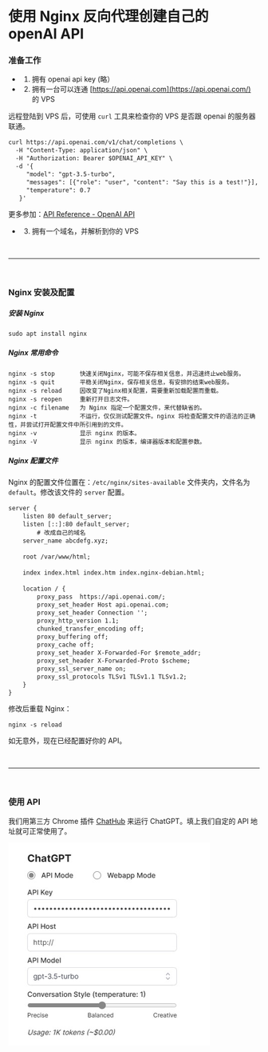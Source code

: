 # 使用 Nginx 反向代理创建自己的 openAI API



### 准备工作

* 1. 拥有 openai api key (略）

* 2. 拥有一台可以连通 [https://api.openai.com](https://api.openai.com/) 的 VPS

远程登陆到 VPS 后，可使用 ``curl`` 工具来检查你的 VPS 是否跟 openai 的服务器联通。

```
curl https://api.openai.com/v1/chat/completions \
  -H "Content-Type: application/json" \
  -H "Authorization: Bearer $OPENAI_API_KEY" \
  -d '{
     "model": "gpt-3.5-turbo",
     "messages": [{"role": "user", "content": "Say this is a test!"}],
     "temperature": 0.7
   }'
```

更多参加：[API Reference - OpenAI API](https://platform.openai.com/docs/api-reference/making-requests)

* 3. 拥有一个域名，并解析到你的 VPS


<br>
<hr>
<br>

### Nginx 安装及配置

##### 安装 Nginx

```
sudo apt install nginx
```

##### Nginx 常用命令 

```
nginx -s stop       快速关闭Nginx，可能不保存相关信息，并迅速终止web服务。
nginx -s quit       平稳关闭Nginx，保存相关信息，有安排的结束web服务。
nginx -s reload     因改变了Nginx相关配置，需要重新加载配置而重载。
nginx -s reopen     重新打开日志文件。
nginx -c filename   为 Nginx 指定一个配置文件，来代替缺省的。
nginx -t            不运行，仅仅测试配置文件。nginx 将检查配置文件的语法的正确性，并尝试打开配置文件中所引用到的文件。
nginx -v            显示 nginx 的版本。
nginx -V            显示 nginx 的版本，编译器版本和配置参数。
```

##### Nginx 配置文件

Nginx 的配置文件位置在：``/etc/nginx/sites-available`` 文件夹内，文件名为 ``default``。修改该文件的 ``server`` 配置。

```
server {
	listen 80 default_server;
	listen [::]:80 default_server;
    	# 改成自己的域名
	server_name abcdefg.xyz; 

	root /var/www/html;

	index index.html index.htm index.nginx-debian.html;

	location / {
        proxy_pass  https://api.openai.com/;
        proxy_set_header Host api.openai.com;
        proxy_set_header Connection '';
        proxy_http_version 1.1;
        chunked_transfer_encoding off;
        proxy_buffering off;
        proxy_cache off;
        proxy_set_header X-Forwarded-For $remote_addr;
        proxy_set_header X-Forwarded-Proto $scheme;
		proxy_ssl_server_name on;
		proxy_ssl_protocols TLSv1 TLSv1.1 TLSv1.2;
    }
}
```

修改后重载 Nginx：
```
nginx -s reload
```

如无意外，现在已经配置好你的 API。


<br>
<hr>
<br>


### 使用 API

我们用第三方 Chrome 插件 [ChatHub](https://chrome.google.com/webstore/detail/chathub-all-in-one-chatbo/iaakpnchhognanibcahlpcplchdfmgma) 来运行 ChatGPT。填上我们自定的 API 地址就可正常使用了。

![](https://github.com/SingleDiego/openai-api-proxy/blob/main/1.jpg)
